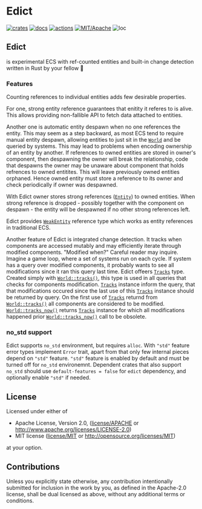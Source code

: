 # Edict

[![crates](https://img.shields.io/crates/v/edict.svg?style=for-the-badge&label=edict)](https://crates.io/crates/edict)
[![docs](https://img.shields.io/badge/docs.rs-edict-66c2a5?style=for-the-badge&labelColor=555555&logoColor=white)](https://docs.rs/edict)
[![actions](https://img.shields.io/github/workflow/status/zakarumych/edict/badge/master?style=for-the-badge)](https://github.com/zakarumych/edict/actions?query=workflow%3ARust)
[![MIT/Apache](https://img.shields.io/badge/license-MIT%2FApache-blue.svg?style=for-the-badge)](COPYING)
![loc](https://img.shields.io/tokei/lines/github/zakarumych/edict?style=for-the-badge)

## Edict
is experimental ECS with ref-counted entities and built-in change detection
written in Rust by your fellow 🦀

### Features
Counting references to individual entities adds few desirable properties.

For one, strong entity reference guarantees that enitity it referes to is alive.
This allows providing non-fallible API to fetch data attached to entities.

Another one is automatic entity despawn when no one references the entity.
This may seem as a step backward, as most ECS tend to require manual entity despawn,
allowing entities to just sit in the [`World`] and be queried by systems.
This may lead to problems when encoding ownership of an entity by another.
If references to owned entities are stored in owner's component,
then despawning the owner will break the relationship,
code that despawns the owner may be unaware about component that holds refrences to owned entitites.
This will leave previously owned entities orphaned. Hence owned entity must store a reference to its owner
and check periodically if owner was despawned.

With Edict owner stores strong references ([`Entity`]) to owned entities.
When strong reference is dropped - possibly together with the component on despawn -
the entity will be despawned if no other strong references left.

Edict provides [`WeakEntity`] reference type which works as entity references in traditional ECS.

Another feature of Edict is integrated change detection.
It tracks when components are accessed mutably and may efficiently iterate through modified components.
"Modified when?" Careful reader may inquire.
Imagine a game loop, where a set of systems run on each cycle.
If system has a query over modified components, it probably wants to see all modifications
since it ran this query last time.
Edict offeers [`Tracks`] type. Created simply with [`World::tracks()`],
this type is used in all queries that checks for components modification.
[`Tracks`] instance inform the query, that that modifications occured
since the last use of this [`Tracks`] instance should be returned by query.
On the first use of [`Tracks`] returnd from [`World::tracks()`] all components are considered to be modified.
[`World::tracks_now()`] returns [`Tracks`] instance
for which all modifications happened prior [`World::tracks_now()`] call to be obsolete.

### no_std support

Edict supports `no_std` environment, but requires `alloc`.
With `"std"` feature error types implement `Error` trait,
apart from that only few internal pieces depend on `"std"` feature.
`"std"` feature is enabled by default and must be turned off for `no_std` environemnt.
Dependent crates that also support `no_std` should use `default-features = false` for `edict` dependency,
and optionally enable `"std"` if needed.

[`World`]: https://docs.rs/edict/0.0.1/edict/world/struct.World.html
[`Entity`]: https://docs.rs/edict/0.0.1/edict/entity/struct.Entity.html
[`WeakEntity`]: https://docs.rs/edict/0.0.1/edict/entity/struct.WeakEntity.html
[`Tracks`]: https://docs.rs/edict/0.0.1/edict/tracks/struct.Tracks.html
[`World::tracks()`]: https://docs.rs/edict/0.0.1/edict/world/struct.World.html#method.tracks
[`World::tracks_now()`]: https://docs.rs/edict/0.0.1/edict/world/struct.World.html#method.tracks_now


## License

Licensed under either of

* Apache License, Version 2.0, ([license/APACHE](license/APACHE) or http://www.apache.org/licenses/LICENSE-2.0)
* MIT license ([license/MIT](license/MIT) or http://opensource.org/licenses/MIT)

at your option.

## Contributions

Unless you explicitly state otherwise, any contribution intentionally submitted for inclusion in the work by you, as defined in the Apache-2.0 license, shall be dual licensed as above, without any additional terms or conditions.
